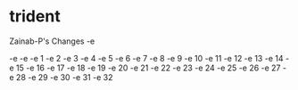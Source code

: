 # trident

Zainab-P's Changes
-e

-e
-e
-e 1
-e 2
-e 3
-e 4
-e 5
-e 6
-e 7
-e 8
-e 9
-e 10
-e 11
-e 12
-e 13
-e 14
-e 15
-e 16
-e 17
-e 18
-e 19
-e 20
-e 21
-e 22
-e 23
-e 24
-e 25
-e 26
-e 27
-e 28
-e 29
-e 30
-e 31
-e 32
